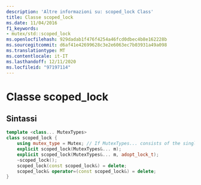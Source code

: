 ```yaml
---
description: 'Altre informazioni su: scoped_lock Class'
title: Classe scoped_lock
ms.date: 11/04/2016
f1_keywords:
- mutex/std::scoped_lock
ms.openlocfilehash: 929dadab1f476f4254a46fcd0dbec4b8e162228b
ms.sourcegitcommit: d6af41e42699628c3e2e6063ec7b03931a49a098
ms.translationtype: MT
ms.contentlocale: it-IT
ms.lasthandoff: 12/11/2020
ms.locfileid: "97197114"
---
```

# <a name="scoped_lock-class"></a>Classe scoped_lock

## <a name="syntax"></a>Sintassi

```cpp
template <class... MutexTypes>
class scoped_lock {
    using mutex_type = Mutex; // If MutexTypes... consists of the single type Mutex
    explicit scoped_lock(MutexTypes&... m);
    explicit scoped_lock(MutexTypes&... m, adopt_lock_t);
    ~scoped_lock();
    scoped_lock(const scoped_lock&) = delete;
    scoped_lock& operator=(const scoped_lock&) = delete;
}
```
